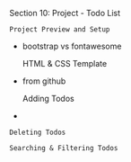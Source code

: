 Section 10: Project - Todo List


    Project Preview and Setup

* bootstrap vs fontawesome

    
    HTML & CSS Template

* from github

    
    Adding Todos

* 



    
    Deleting Todos
    
    Searching & Filtering Todos

